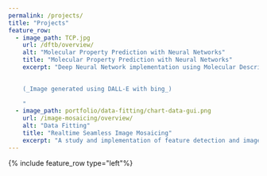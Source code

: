 ```yaml
---
permalink: /projects/
title: "Projects"
feature_row:
  - image_path: TCP.jpg
    url: /dftb/overview/
    alt: "Molecular Property Prediction with Neural Networks"
    title: "Molecular Property Prediction with Neural Networks"
    excerpt: "Deep Neural Network implementation using Molecular Descriptors and output of Density Functional Tight Binding Method to predict various properties of molecules. This property prediction is otherwise very computationally intensive if done via quantum-chemical simulations.
    

    (_Image generated using DALL-E with bing_)
    
    "
  - image_path: portfolio/data-fitting/chart-data-gui.png
    url: /image-mosaicing/overview/
    alt: "Data Fitting"
    title: "Realtime Seamless Image Mosaicing"
    excerpt: "A study and implementation of feature detection and image-mosaicing algorithms to seamlessly blend multiple images in Realtime"
---
```

{% include feature_row type="left"%}
